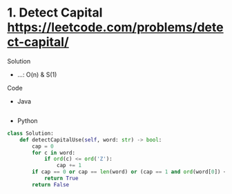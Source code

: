 # 1. Detect Capital https://leetcode.com/problems/detect-capital/

Solution

- ...: O(n) & S(1)

Code

- Java

```java

```

- Python

```python
class Solution:
    def detectCapitalUse(self, word: str) -> bool:
        cap = 0
        for c in word:
            if ord(c) <= ord('Z'):
                cap += 1
        if cap == 0 or cap == len(word) or (cap == 1 and ord(word[0]) <= ord('Z')):
            return True
        return False
```